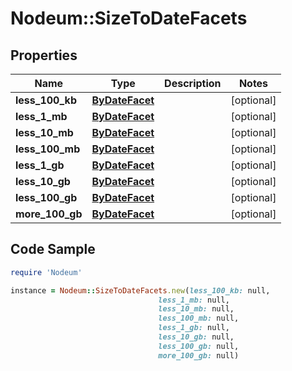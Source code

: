 # Nodeum::SizeToDateFacets

## Properties

Name | Type | Description | Notes
------------ | ------------- | ------------- | -------------
**less_100_kb** | [**ByDateFacet**](ByDateFacet.md) |  | [optional] 
**less_1_mb** | [**ByDateFacet**](ByDateFacet.md) |  | [optional] 
**less_10_mb** | [**ByDateFacet**](ByDateFacet.md) |  | [optional] 
**less_100_mb** | [**ByDateFacet**](ByDateFacet.md) |  | [optional] 
**less_1_gb** | [**ByDateFacet**](ByDateFacet.md) |  | [optional] 
**less_10_gb** | [**ByDateFacet**](ByDateFacet.md) |  | [optional] 
**less_100_gb** | [**ByDateFacet**](ByDateFacet.md) |  | [optional] 
**more_100_gb** | [**ByDateFacet**](ByDateFacet.md) |  | [optional] 

## Code Sample

```ruby
require 'Nodeum'

instance = Nodeum::SizeToDateFacets.new(less_100_kb: null,
                                 less_1_mb: null,
                                 less_10_mb: null,
                                 less_100_mb: null,
                                 less_1_gb: null,
                                 less_10_gb: null,
                                 less_100_gb: null,
                                 more_100_gb: null)
```


